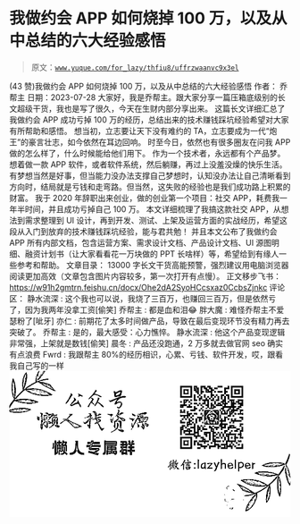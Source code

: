 # 我做约会 APP 如何烧掉 100 万，以及从中总结的六大经验感悟

> 原文：[`www.yuque.com/for_lazy/thfiu8/uffrzwaanvc9x3el`](https://www.yuque.com/for_lazy/thfiu8/uffrzwaanvc9x3el)

<ne-h2 id="6d70f685" data-lake-id="6d70f685"><ne-heading-ext><ne-heading-anchor></ne-heading-anchor><ne-heading-fold></ne-heading-fold></ne-heading-ext><ne-heading-content><ne-text id="u9eb4f341">(43 赞)我做约会 APP 如何烧掉 100 万，以及从中总结的六大经验感悟</ne-text></ne-heading-content></ne-h2> <ne-p id="ud3bf0a0f" data-lake-id="ud3bf0a0f"><ne-text id="ud9bbf9ba">作者： 乔帮主</ne-text></ne-p> <ne-p id="uc74477a0" data-lake-id="uc74477a0"><ne-text id="ub6db53a4">日期：2023-07-28</ne-text></ne-p> <ne-p id="u17724dc6" data-lake-id="u17724dc6"><ne-text id="u067b490c">大家好，我是乔帮主。跟大家分享一篇压箱底级别的长文超级干货，我也是写了很久，今天在生财内部分享出来。</ne-text></ne-p> <ne-p id="u0a6742c7" data-lake-id="u0a6742c7"><ne-text id="u7ef18e3a">这篇长文详细汇总了我做约会 APP 成功亏掉 100 万的经历，总结出来的技术赚钱踩坑经验希望对大家有所帮助和感悟。</ne-text></ne-p> <ne-p id="u765a0f8f" data-lake-id="u765a0f8f"><ne-text id="u12cd81c0">想当初，立志要让天下没有难约的 TA，立志要成为一代“炮王”的豪言壮志，如今依然在耳边回响。</ne-text></ne-p> <ne-p id="u0ebeb2fe" data-lake-id="u0ebeb2fe"><ne-text id="u03365b1b">时至今日，依然也有很多圈友在问我 APP 做的怎么样了，什么时候能给他们用下。</ne-text></ne-p> <ne-p id="ucbd9139b" data-lake-id="ucbd9139b"><ne-text id="u20ef0337" ne-bold="true">作为一个技术者，永远都有个产品梦。</ne-text><ne-text id="u7761f30c">想着做一款 APP 软件，或者软件系统，然后躺赚，再过上没羞没燥的快乐生活。</ne-text></ne-p> <ne-p id="ue21d479d" data-lake-id="ue21d479d"><ne-text id="u2cfb4de4">有梦想当然是好事，但当能力没办法支撑自己梦想时，认知没办法让自己清晰看到方向时，结局就是亏钱和走弯路。但当然，这失败的经验也是我们成功路上积累的财富。</ne-text></ne-p> <ne-p id="ua3f58a89" data-lake-id="ua3f58a89"><ne-text id="ud574652d">我于 2020 年辞职出来创业，做的创业第一个项目：社交 APP，耗费我一年半时间，并且成功亏掉自己 100 万。</ne-text></ne-p> <ne-p id="u43942b45" data-lake-id="u43942b45"><ne-text id="u25c73bd0" ne-bold="true">本文详细梳理了我搞这款社交 APP，从想法到需求整理到 UI 设计，再到开发、测试、上架及运营方面的实战经历，希望这段从入门到放弃的技术赚钱踩坑经验，能与君共勉！</ne-text></ne-p> <ne-p id="ud0922e08" data-lake-id="ud0922e08"><ne-text id="u3d99cce7" ne-bold="true">并且本文公布了我做约会 APP 所有内部文档，包含运营方案、需求设计文档、产品设计文档、UI 源图明细、融资计划书（让大家看看花一万块做的 PPT 长啥样）等，希望给到有缘人一些参考和帮助。</ne-text></ne-p> <ne-p id="u0cc7fa34" data-lake-id="u0cc7fa34"><ne-text id="uba095d05" ne-bold="true">文章目录：</ne-text></ne-p> <ne-quote id="u02f1eddf" data-lake-id="u02f1eddf"><ne-p id="u7c1f3292" data-lake-id="u7c1f3292"><ne-text id="u44d0fb12" ne-bold="true">13000 字长文干货高能预警，强烈建议用电脑浏览器阅读更加高效（文章包含图片内容较多，第一次打开有点慢）。</ne-text></ne-p> <ne-p id="u694bac0f" data-lake-id="u694bac0f"><ne-text id="ua8a0f757" ne-bold="true">正文移步飞书：</ne-text></ne-p> <ne-p id="u0656e555" data-lake-id="u0656e555">[<ne-text id="ue47a65b8">https://w91h2gmtrn.feishu.cn/docx/Ohe2dA2SyoHCcsxaz0CcbsZjnkc</ne-text>](https://w91h2gmtrn.feishu.cn/docx/Ohe2dA2SyoHCcsxaz0CcbsZjnkc)</ne-p> <ne-hole id="u5a1ed392" data-lake-id="u5a1ed392"><ne-card data-card-name="hr" data-card-type="block" id="Yuexg" data-event-boundary="card"><ne-hole id="u4e44004e" data-lake-id="u4e44004e"><ne-card data-card-name="hr" data-card-type="block" id="UAEN8" data-event-boundary="card"><ne-p id="ubf89dc1d" data-lake-id="ubf89dc1d"><ne-text id="ua76e83fd">评论区：</ne-text></ne-p> <ne-p id="u4439de84" data-lake-id="u4439de84"><ne-text id="u7e4f2cd8">静水流深 : 这个我也可以说，我烧了三百万，也赚回三百万，但是依然亏了，因为我两年没拿工资[偷笑]</ne-text> <ne-text id="u406eb6b8">乔帮主 : 都是血和泪😂</ne-text> <ne-text id="ufd6fb8e6">胖大魔 : 难怪乔帮主不爱瑟粉了[呲牙]</ne-text> <ne-text id="u4a6bdb6b">亦仁 : 前期花了太多时间做产品，导致在最后变现环节没有精力再去突破了。</ne-text> <ne-text id="ub74bacf2">乔帮主 : 是的，最大感受：心力憔悴。</ne-text> <ne-text id="uaaae0a0f">静水流深 : 他这个产品变现逻辑非常强，上架就是数钱[偷笑]</ne-text> <ne-text id="u00a18b7f">晨冬 : 产品还没跑通，2 万多就去做官网 seo 确实有点浪费</ne-text> <ne-text id="ud7bbf2ca">Fwrd : 我跟帮主 80%的经历相识，心累、亏钱、软件开发，哎，跟看我自己写的一样</ne-text></ne-p> <ne-p id="u98af7be4" data-lake-id="u98af7be4"><ne-card data-card-name="image" data-card-type="inline" id="Aj608" data-event-boundary="card">![](img/894d30a529e7c37bcd3392323c99941c.png)</ne-card></ne-p> <ne-hole id="u590758f1" data-lake-id="u590758f1"><ne-card data-card-name="hr" data-card-type="block" id="h1Pjd" data-event-boundary="card"></ne-card></ne-hole></ne-card></ne-hole></ne-card></ne-hole></ne-quote>